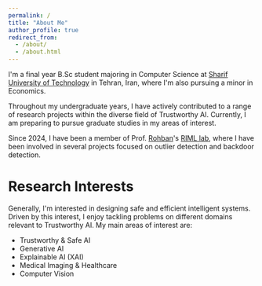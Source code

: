 ```yaml
---
permalink: /
title: "About Me"
author_profile: true
redirect_from: 
  - /about/
  - /about.html
---
```

I'm a final year B.Sc student majoring in Computer Science at [Sharif University of Technology](https://sharif.edu) in Tehran, Iran, where I'm also pursuing a minor in Economics.

Throughout my undergraduate years, I have actively contributed to a range of research projects within the diverse field of Trustworthy AI. Currently, I am preparing to pursue graduate studies in my areas of interest.


Since 2024, I have been a member of Prof. [Rohban](https://sharif.ir/~rohban/)'s [RIML lab](https://github.com/rohban-lab), where I have been involved in several projects focused on outlier detection and backdoor detection.

Research Interests
=============
Generally, I'm interested in designing safe and efficient intelligent systems. Driven by this interest, I enjoy tackling problems on different domains relevant to Trustworthy AI. My main areas of interest are:

* Trustworthy & Safe AI
* Generative AI
* Explainable AI (XAI)
* Medical Imaging & Healthcare
* Computer Vision


